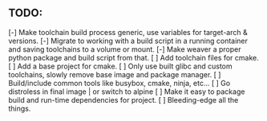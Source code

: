 ## TODO:
  [-] Make toolchain build process generic, use variables for target-arch & versions.
  [-] Migrate to working with a build script in a running container and saving toolchains
      to a volume or mount.
  [-] Make weaver a proper python package and build script from that.
  [ ] Add toolchain files for cmake.
  [ ] Add a base project for cmake.
  [ ] Only use built glibc and custom toolchains, slowly remove base image and package manager.
  [ ] Build/include common tools like busybox, cmake, ninja, etc...
  [ ] Go distroless in final image | or switch to alpine
  [ ] Make it easy to package build and run-time dependencies for project.
  [ ] Bleeding-edge all the things.


